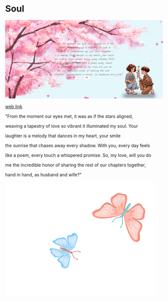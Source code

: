 # Soul
<img src="gui.png" alt="gui img"/>



 <a target="_blank" href="https://soul-xi.vercel.app/"> web link </a>




"From the moment our eyes met, it was as if the stars aligned,

weaving a tapestry of love so vibrant it illuminated my soul. Your

laughter is a melody that dances in my heart, your smile

the sunrise that chases away every shadow. With you, every day feels

like a poem, every touch a whispered promise. So, my love, will you do

me the incredible honor of sharing the rest of our chapters together,

hand in hand, as husband and wife?"


<img src="butterflies.gif" alt="butterflies" class="charters butterflies"/>

